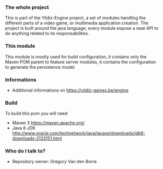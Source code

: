 ### The whole project ###

This is part of the Yildiz-Engine project, a set of modules handling the different parts of a video game, or multimedia application creation.
The project is built around the java language, every module expose a neat API to do anything related to its responsabilities.

### This module ###

This module is mostly used for build configuration, it contains only the Maven POM parent to feature server modules, it contains the configuration to generate the persistence model.

### Informations ###

* Additional informations on https://yildiz-games.be/engine

### Build ###

To build this pom you will need

* Maven 3 https://maven.apache.org/
* Java 8 JDK http://www.oracle.com/technetwork/java/javase/downloads/jdk8-downloads-2133151.html

### Who do I talk to? ###

* Repository owner: Grégory Van den Borre
